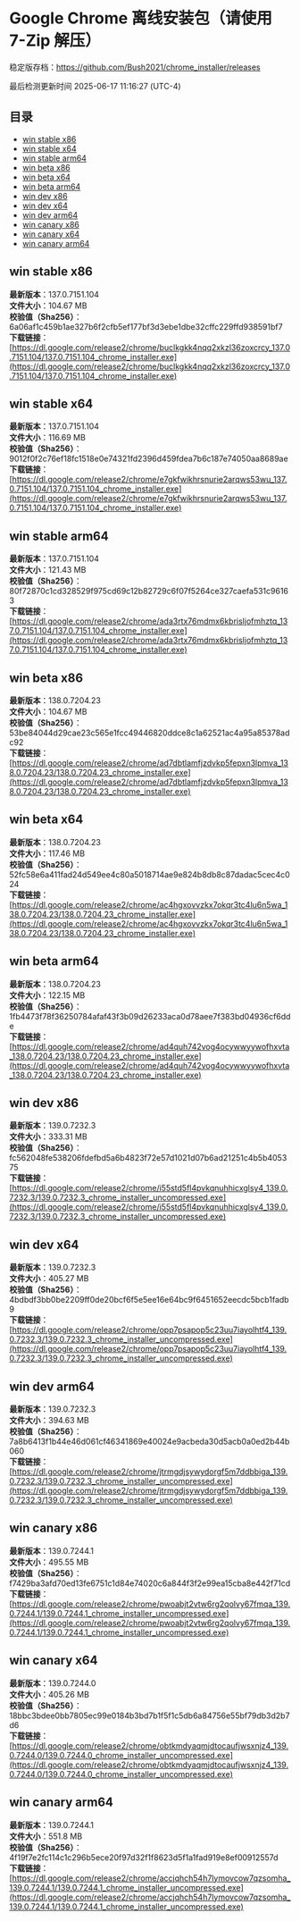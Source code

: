 # Google Chrome 离线安装包（请使用 7-Zip 解压）
稳定版存档：<https://github.com/Bush2021/chrome_installer/releases>

最后检测更新时间
2025-06-17 11:16:27 (UTC-4)

## 目录
* [win stable x86](https://github.com/Bush2021/chrome_installer?tab=readme-ov-file#win-stable-x86)
* [win stable x64](https://github.com/Bush2021/chrome_installer?tab=readme-ov-file#win-stable-x64)
* [win stable arm64](https://github.com/Bush2021/chrome_installer?tab=readme-ov-file#win-stable-arm64)
* [win beta x86](https://github.com/Bush2021/chrome_installer?tab=readme-ov-file#win-beta-x86)
* [win beta x64](https://github.com/Bush2021/chrome_installer?tab=readme-ov-file#win-beta-x64)
* [win beta arm64](https://github.com/Bush2021/chrome_installer?tab=readme-ov-file#win-beta-arm64)
* [win dev x86](https://github.com/Bush2021/chrome_installer?tab=readme-ov-file#win-dev-x86)
* [win dev x64](https://github.com/Bush2021/chrome_installer?tab=readme-ov-file#win-dev-x64)
* [win dev arm64](https://github.com/Bush2021/chrome_installer?tab=readme-ov-file#win-dev-arm64)
* [win canary x86](https://github.com/Bush2021/chrome_installer?tab=readme-ov-file#win-canary-x86)
* [win canary x64](https://github.com/Bush2021/chrome_installer?tab=readme-ov-file#win-canary-x64)
* [win canary arm64](https://github.com/Bush2021/chrome_installer?tab=readme-ov-file#win-canary-arm64)

## win stable x86
**最新版本**：137.0.7151.104  
**文件大小**：104.67 MB  
**校验值（Sha256）**：6a06af1c459b1ae327b6f2cfb5ef177bf3d3ebe1dbe32cffc229ffd938591bf7  
**下载链接**：[https://dl.google.com/release2/chrome/buclkgkk4nqq2xkzl36zoxcrcy_137.0.7151.104/137.0.7151.104_chrome_installer.exe](https://dl.google.com/release2/chrome/buclkgkk4nqq2xkzl36zoxcrcy_137.0.7151.104/137.0.7151.104_chrome_installer.exe)  

## win stable x64
**最新版本**：137.0.7151.104  
**文件大小**：116.69 MB  
**校验值（Sha256）**：9012f0f2c76ef18fc1518e0e74321fd2396d459fdea7b6c187e74050aa8689ae  
**下载链接**：[https://dl.google.com/release2/chrome/e7gkfwikhrsnurie2arqws53wu_137.0.7151.104/137.0.7151.104_chrome_installer.exe](https://dl.google.com/release2/chrome/e7gkfwikhrsnurie2arqws53wu_137.0.7151.104/137.0.7151.104_chrome_installer.exe)  

## win stable arm64
**最新版本**：137.0.7151.104  
**文件大小**：121.43 MB  
**校验值（Sha256）**：80f72870c1cd328529f975cd69c12b82729c6f07f5264ce327caefa531c96163  
**下载链接**：[https://dl.google.com/release2/chrome/ada3rtx76mdmx6kbrisljofmhztq_137.0.7151.104/137.0.7151.104_chrome_installer.exe](https://dl.google.com/release2/chrome/ada3rtx76mdmx6kbrisljofmhztq_137.0.7151.104/137.0.7151.104_chrome_installer.exe)  

## win beta x86
**最新版本**：138.0.7204.23  
**文件大小**：104.67 MB  
**校验值（Sha256）**：53be84044d29cae23c565e1fcc49446820ddce8c1a62521ac4a95a85378adc92  
**下载链接**：[https://dl.google.com/release2/chrome/ad7dbtlamfjzdvkp5fepxn3lpmva_138.0.7204.23/138.0.7204.23_chrome_installer.exe](https://dl.google.com/release2/chrome/ad7dbtlamfjzdvkp5fepxn3lpmva_138.0.7204.23/138.0.7204.23_chrome_installer.exe)  

## win beta x64
**最新版本**：138.0.7204.23  
**文件大小**：117.46 MB  
**校验值（Sha256）**：52fc58e6a411fad24d549ee4c80a5018714ae9e824b8db8c87dadac5cec4c024  
**下载链接**：[https://dl.google.com/release2/chrome/ac4hgxovvzkx7okqr3tc4lu6n5wa_138.0.7204.23/138.0.7204.23_chrome_installer.exe](https://dl.google.com/release2/chrome/ac4hgxovvzkx7okqr3tc4lu6n5wa_138.0.7204.23/138.0.7204.23_chrome_installer.exe)  

## win beta arm64
**最新版本**：138.0.7204.23  
**文件大小**：122.15 MB  
**校验值（Sha256）**：1fb4473f78f36250784afaf43f3b09d26233aca0d78aee7f383bd04936cf6dde  
**下载链接**：[https://dl.google.com/release2/chrome/ad4quh742vog4ocywwyywofhxvta_138.0.7204.23/138.0.7204.23_chrome_installer.exe](https://dl.google.com/release2/chrome/ad4quh742vog4ocywwyywofhxvta_138.0.7204.23/138.0.7204.23_chrome_installer.exe)  

## win dev x86
**最新版本**：139.0.7232.3  
**文件大小**：333.31 MB  
**校验值（Sha256）**：fc562048fe538206fdefbd5a6b4823f72e57d1021d07b6ad21251c4b5b405375  
**下载链接**：[https://dl.google.com/release2/chrome/i55std5fl4pvkqnuhhicxglsy4_139.0.7232.3/139.0.7232.3_chrome_installer_uncompressed.exe](https://dl.google.com/release2/chrome/i55std5fl4pvkqnuhhicxglsy4_139.0.7232.3/139.0.7232.3_chrome_installer_uncompressed.exe)  

## win dev x64
**最新版本**：139.0.7232.3  
**文件大小**：405.27 MB  
**校验值（Sha256）**：4bdbdf3bb0be2209ff0de20bcf6f5e5ee16e64bc9f6451652eecdc5bcb1fadb9  
**下载链接**：[https://dl.google.com/release2/chrome/opp7psapop5c23uu7iayolhtf4_139.0.7232.3/139.0.7232.3_chrome_installer_uncompressed.exe](https://dl.google.com/release2/chrome/opp7psapop5c23uu7iayolhtf4_139.0.7232.3/139.0.7232.3_chrome_installer_uncompressed.exe)  

## win dev arm64
**最新版本**：139.0.7232.3  
**文件大小**：394.63 MB  
**校验值（Sha256）**：7a8b6413f1b44e46d061cf46341869e40024e9acbeda30d5acb0a0ed2b44b060  
**下载链接**：[https://dl.google.com/release2/chrome/jtrmgdjsywydorgf5m7ddbbiga_139.0.7232.3/139.0.7232.3_chrome_installer_uncompressed.exe](https://dl.google.com/release2/chrome/jtrmgdjsywydorgf5m7ddbbiga_139.0.7232.3/139.0.7232.3_chrome_installer_uncompressed.exe)  

## win canary x86
**最新版本**：139.0.7244.1  
**文件大小**：495.55 MB  
**校验值（Sha256）**：f7429ba3afd70ed13fe6751c1d84e74020c6a844f3f2e99ea15cba8e442f71cd  
**下载链接**：[https://dl.google.com/release2/chrome/pwoabjt2vtw6rg2qolvy67fmqa_139.0.7244.1/139.0.7244.1_chrome_installer_uncompressed.exe](https://dl.google.com/release2/chrome/pwoabjt2vtw6rg2qolvy67fmqa_139.0.7244.1/139.0.7244.1_chrome_installer_uncompressed.exe)  

## win canary x64
**最新版本**：139.0.7244.0  
**文件大小**：405.26 MB  
**校验值（Sha256）**：18bbc3bdee0bb7805ec99e0184b3bd7b1f5f1c5db6a84756e55bf79db3d2b7d6  
**下载链接**：[https://dl.google.com/release2/chrome/obtkmdyaqmjdtocaufjwsxnjz4_139.0.7244.0/139.0.7244.0_chrome_installer_uncompressed.exe](https://dl.google.com/release2/chrome/obtkmdyaqmjdtocaufjwsxnjz4_139.0.7244.0/139.0.7244.0_chrome_installer_uncompressed.exe)  

## win canary arm64
**最新版本**：139.0.7244.1  
**文件大小**：551.8 MB  
**校验值（Sha256）**：4f19f7e2fc114c1c296b5ece20f97d32f1f8623d5f1a1fad919e8ef00912557d  
**下载链接**：[https://dl.google.com/release2/chrome/accjqhch54h7lymovcow7qzsomha_139.0.7244.1/139.0.7244.1_chrome_installer_uncompressed.exe](https://dl.google.com/release2/chrome/accjqhch54h7lymovcow7qzsomha_139.0.7244.1/139.0.7244.1_chrome_installer_uncompressed.exe)  


